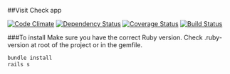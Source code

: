 ##Visit Check app

[![Code Climate](https://codeclimate.com/github/rlcheng/visit_check/badges/gpa.svg)](https://codeclimate.com/github/rlcheng/visit_check)
[![Dependency Status](https://gemnasium.com/rlcheng/visit_check.svg)](https://gemnasium.com/rlcheng/visit_check)
[![Coverage Status](https://coveralls.io/repos/github/rlcheng/visit_check/badge.svg?branch=master)](https://coveralls.io/github/rlcheng/visit_check?branch=master)
[![Build Status](https://travis-ci.org/rlcheng/visit_check.svg?branch=master)](https://travis-ci.org/rlcheng/visit_check)

###To install
Make sure you have the correct Ruby version. Check .ruby-version at root of the project or in the gemfile.

```sh
bundle install
rails s
```
